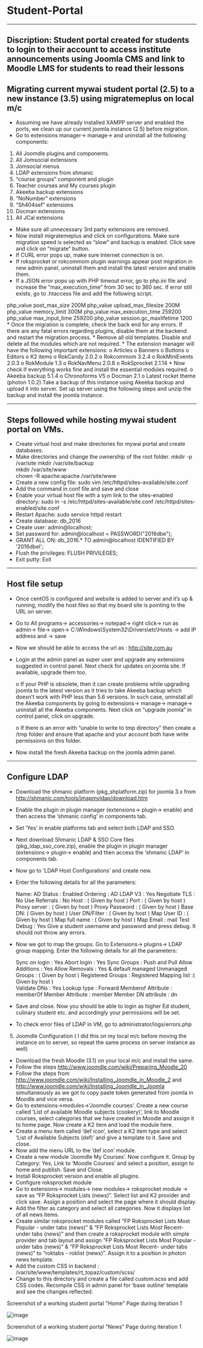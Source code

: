 # Student-Portal
---
Discription: Student portal created for students to login to their account to access institute announcements using Joomla CMS and link to Moodle LMS for students to read their lessons
---
Migrating current mywai student portal (2.5) to a new instance (3.5) using migratemeplus on local m/c
---
* Assuming we have already installed XAMPP server and enabled the ports, we clean up our current joomla instance (2.5) before migration.
* Go to extensions manager-> manage-> and uninstall all the following components:
1.	All Joomdle plugins and components.
2.	All Jomsocial extensions
3.	Jomsocial menus
4.	LDAP extensions from shmanic
5.	“course groups” component and plugin
6.	Teacher courses and My courses plugin
7.	Akeeba backup extensions
8.	“NoNumber” extensions
9.	“Sh404sef” extensions
10.	Docman extensions 
11.	 All JCal extensions
*	Make sure all unnecessary 3rd party extensions are removed.
*	Now install migratemeplus and click on configurations. Make sure migration speed is selected as “slow” and backup is enabled. Click save and click on “migrate” button.
   *	If CURL error pops up, make sure Internet connection is on.
   *	If roksprocket or rokcommom plugin warnings appear post migration in new admin panel, uninstall them and install the latest version and enable them.
   * If a JSON error pops up with PHP timeout error, go to php.ini file and increase the “max_execution_time” from 30 sec to 360 sec. If error still exists, go to .htaccess file and add the following script. 
   <IfModule mod_php5.c>
   php_value post_max_size 200M
   php_value upload_max_filesize 200M
   php_value memory_limit 300M
   php_value max_execution_time 259200
   php_value max_input_time 259200
   php_value session.gc_maxlifetime 1200
   </IfModule>
*	Once the migration is complete, check the back end for any errors. If there are any fatal errors regarding plugins, disable them at the backend and restart the migration process.
*	Remove all old templates. Disable and delete all the modules which are not required.
*	The extension manager will have the following important extensions:
o	Articles
o	Banners
o	Buttons
o	Editors
o	K2 items
o	RokCandy 2.0.2
o	Rokcommom 3.2.4
o	RokMiniEvents 2.0.3
o	RokModule 1.3
o	RokNavMenu 2.0.8
o	RokSprocket 2.1.14
*	Now check if everything works fine and install the essential modules required.
o	Akeeba backup 5.1.4
o	Chronoforms V5
o	Docman 2.1
o	 Latest rocket theme (photon 1.0.2).Take a backup of this instance using Akeeba backup and upload it into server. Set up server using the following steps and unzip the backup and install the joomla instance. 

---
Steps followed while hosting mywai student portal on VMs.
---
* Create virtual host and make directories for mywai portal and create databases.
*	Make directories and change the ownership of the root folder.
         mkdir -p /var/site
          mkdir /var/site/backup               		
              mkdir /var/site/www 	       		
                  chown -R apache:apache /var/site/www     	 
*	Create a new config file:
      sudo vim /etc/httpd/sites-available/site.conf		
*	 Add the command in conf file and save and close
*	Enable your virtual host file with a sym link to the sites-enabled directory:
      sudo ln -s /etc/httpd/sites-available/site.conf  /etc/httpd/sites-enabled/site.conf 	
*	Restart Apache:
      sudo service httpd restart
*	Create database:   db_2016                         	
*	Create user: admin@localhost;		
*	Set password for:  admin@localhost = PASSWORD("2016dbe");	
*	GRANT ALL ON:  db_2016.* TO admin@localhost IDENTIFIED BY '2016dbeI';  
*	Flush the privileges: FLUSH PRIVILEGES;
*	Exit putty: Exit

---
Host file setup
---
*	Once centOS is configured and website is added to server and it’s up & running, modify the host files so that my board site is pointing to the URL on server. 
*	Go to All programs-> accessories-> notepad-> right click-> run as admin-> file-> open-> C:\Windows\System32\Drivers\etc\Hosts -> add IP address and -> save
*	Now we should be able to access the url as : http://site.com.au
*	Login at the admin panel as super user and upgrade any extensions suggested in control panel. Next check for updates on joomla site. If available, upgrade them too.

      o	If your PHP is obsolete, then it can create problems while upgrading joomla to the latest version as it tries to take Akeeba backup which doesn’t work with PHP less than 5.6 versions. In such case, uninstall all the Akeeba components by going to extensions-> manage-> manage-> uninstall all the Akeeba components. Next click on “upgrade joomla” in control panel, click on upgrade.
      
      o	If there is an error with “unable to write to tmp directory” then create a /tmp folder and ensure that apache and your account both have write permissions on this folder.
*	Now install the fresh Akeeba backup on the joomla admin panel.

---
Configure LDAP
---

*	Download the shmanic platform (pkg_shplatform.zip) for joomla 3.x from http://shmanic.com/tools/jmapmyldap/download.htm
*	Enable the plugin in plugin manager (extensions-> plugin-> enable) and then access the ‘shmanic config’ in components tab.
*	Set ‘Yes’ in enable platforms tab and select both LDAP and SSO.
*	Next download Shmanic LDAP & SSO Core files (pkg_ldap_sso_core.zip), enable the plugin in plugin manager (extensions-> plugin-> enable) and then access the ‘shmanic LDAP’ in components tab.
*	Now go to ‘LDAP Host Configurations’ and create new. 
*	Enter the following details for all the parameters:

 	Name: AD
 	Status : Enabled
 	Ordering : AD
 	LDAP V3 : Yes
 	Negotiate TLS : No
 	Use Referrals : No
 	Host : ( Given by host ) 
 	Port : ( Given by host ) 
 	Proxy server : ( Given by host ) 
 	Proxy Password :  ( Given by host ) 
 	Base DN: ( Given by host ) 
 	User DN/Filter : ( Given by host ) 
 	Map User ID : ( Given by host ) 
 	Map full name : ( Given by host ) 
 	Map Email : mail
 	Test Debug : Yes
 	Give a student username and password and press debug. It should not throw any errors.
 	
*	Now we got to map the groups. Go to Extensions-> plugins-> LDAP group mapping. Enter the following details for all the parameters:

 	Sync on login : Yes
 	Abort login : Yes
 	Sync Groups : Push and Pull
 	Allow Additions : Yes
 	Allow Removals : Yes & default managed
 	Unmanaged Groups : ( Given by host ) 
 	Registered Groups : Registered
 	Mapping list :( Given by host )  
 	Validate DNs : Yes
 	Lookup type : Forward
 	Memberof Attribute : memberOf
 	Member Attribute : member
 	Member DN attribute : dn 
*	Save and close. Now you should be able to login as higher Ed student, culinary student etc. and accordingly your permissions will be set.
*	To check error files of LDAP in VM, go to administrator/logs/errors.php
5)	Joomdle Configuration ( I did this on my local m/c before moving the instance on to server, so repeat the same process on server instance as well)
*	Download the fresh Moodle (3.1) on your local m/c and install the same.
*	Follow the steps http://www.joomdle.com/wiki/Preparing_Moodle_20
*	Follow the steps from http://www.joomdle.com/wiki/Installing_Joomdle_in_Moodle_2 and http://www.joomdle.com/wiki/Installing_Joomdle_in_Joomla simultaneously as we got to copy paste token generated from joomla in Moodle and vice versa.
*	Go to extensions->modules->’Joomdle courses’. Create a new course called ‘List of available Moodle subjects (cookery)’, link to Moodle courses, select categories that we have created in Moodle and assign it to home page. Now create a K2 item and load the module here.
*	Create a menu item called ‘def icon’, select a K2 item type and select ‘List of Available Subjects (def)’ and give a template to it. Save and close.
*	Now add the menu URL to the ‘def icon’ module.
* Create a new module ‘Joomdle My Courses’. Now configure it. Group by Category: Yes, Link to ‘Moodle Courses’ and select a position, assign to home and publish. Save and Close.
*	Install Roksprocket  version and enable all plugins.
*	Configure roksprocket module 
*	Go to extensions-> modules-> new modules-> roksprocket module -> save as “FP Roksprocket Lists (news)”. Select list and K2 provider and click save. Assign a position and select the page where it should display. 
* Add the filter as category and select all categories. Now it displays list of all news items. 
* Create similar roksprocket modules called “FP Roksprocket Lists Most Popular - under tabs (news)” & “FP Roksprocket Lists Most Recent- under tabs (news)” and then create a roksprocket module with simple provider and tab layout and assign “FP Roksprocket Lists Most Popular - under tabs (news)” & “FP Roksprocket Lists Most Recent- under tabs (news)” to “roktabs - roklist (news)”. Assign it to a position in photon news template.
*	Add the custom CSS in backend : /var/site/www/templates/rt_topaz/custom/scss/
* Change to this directory and create a file called custom.scss and add CSS codes. Recompile CSS in admin panel for ‘base outline’ template and see the changes reflected.

Screenshot of a working student portal "Home" Page during iteration 1

![image](https://cloud.githubusercontent.com/assets/15920562/22004676/a0fdec8a-dcb1-11e6-9a07-845b5b87dff8.png)

Screenshot of a working student portal "News" Page during iteration 1

![image](https://cloud.githubusercontent.com/assets/15920562/22004907/6dec2490-dcb3-11e6-87a5-77b8600f73cd.png)
